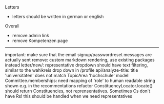 Letters
- letters should be written in german or english

Overall
- remove admin link
- remove Kompetenzen page

----

important: make sure that the email signup/passwordreset messages are actually sent
remove: custom markdown rendering, use existing packages instead
letter/new/: representative dropdown should have text filtering, similar to the wahlkreis drop down in /profile
api/analyze-title: title 'universitäten' does not match TopicArea 'hochschule'
model Committee.memberships: need mapping of 'role' to human readable string shown e.g. in the recommentations
refactor ConstituencyLocator.locate() should return Constituencies, not reprensentatives. Sometimes Cs don't have Rs! this should be handled when we need representatives
